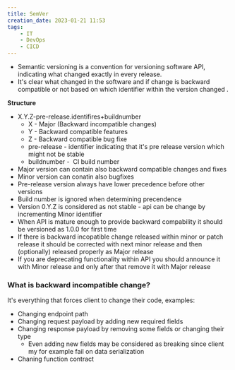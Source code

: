 ```yaml
---
title: SemVer
creation_date: 2023-01-21 11:53
tags:
	- IT
	- DevOps
	- CICD
---
```

- Semantic versioning is a convention for versioning software API, indicating what changed exactly in every release.
- It's clear what changed in the software and if change is backward compatible or not based on which identifier within the version changed .

**Structure**

- X.Y.Z\-pre\-release.identifires\+buildnumber 
    - X \- Major \(Backward incompatible changes\) 
    - Y \- Backward compatible features
    - Z \- Backward compatible bug fixe
    - pre\-release \- identifier indicating that it's pre release version which might not be stable
    - buildnumber \-  CI build number
- Major version can contain also backward compatible changes and fixes
- Minor version can conatin also bugfixes
- Pre\-release version always have lower precedence before other versions
- Build number is ignored when determining precendence
- Version 0.Y.Z is considered as not stable \- api can be change by incrementing Minor identifier
- When API is mature enough to provide backward compability it should be versioned as 1.0.0 for first time
- If there is backward incopatible change released within minor or patch release it should be corrected with next minor release and then \(optionally\) released properly as Major release
- If you are deprecating functionality within API you should announce it with Minor release and only after that remove it with Major release

### What is backward incompatible change?

It's everything that forces client to change their code, examples: 

- Changing endpoint path
- Changing request payload by adding new required fields
- Changing response payload by removing some fields or changing their type
    - Even adding new fields may be considered as breaking since client my for example fail on data serialization
- Chaning function contract
